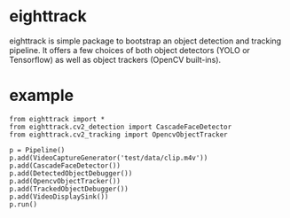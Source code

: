 # eighttrack
eighttrack is simple package to bootstrap an object detection and tracking pipeline. It offers a few choices of both object detectors (YOLO or Tensorflow) as well as object trackers (OpenCV built-ins).

# example
```
from eighttrack import *
from eighttrack.cv2_detection import CascadeFaceDetector
from eighttrack.cv2_tracking import OpencvObjectTracker

p = Pipeline()
p.add(VideoCaptureGenerator('test/data/clip.m4v'))
p.add(CascadeFaceDetector())
p.add(DetectedObjectDebugger())
p.add(OpencvObjectTracker())
p.add(TrackedObjectDebugger())
p.add(VideoDisplaySink())
p.run()
```
